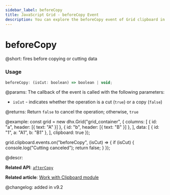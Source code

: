 ```yaml
---
sidebar_label: beforeCopy
title: JavaScript Grid - beforeCopy Event 
description: You can explore the beforeCopy event of Grid clipboard in the documentation of the DHTMLX JavaScript UI library. Browse developer guides and API reference, try out code examples and live demos, and download a free 30-day evaluation version of DHTMLX Suite.
---
```


# beforeCopy

@short: fires before copying or cutting data

### Usage

~~~jsx
beforeCopy: (isCut: boolean) => boolean | void;
~~~

@params:
The callback of the event is called with the following parameters:

- `isCut` - indicates whether the operation is a cut (`true`) or a copy (`false`)

@returns:
Return `false` to cancel the operation; otherwise, `true`

@example:
const grid = new dhx.Grid("grid_container", {
    columns: [
        { id: "a", header: [{ text: "A" }] },
        { id: "b", header: [{ text: "B" }] },
    ],
    data: [
        { id: "1", a: "A1", b: "B1" },
    ],
    clipboard: true
});

grid.clipboard.events.on("beforeCopy", (isCut) => {
    if (isCut) {
        console.log("Cutting canceled");
        return false;
    }
});

@descr:

**Related API**: [`afterCopy`](grid/api/clipboard/aftercopy_event.md)

**Related article**: [Work with Clipboard module](grid/usage_clipboard.md)

@changelog:
added in v9.2